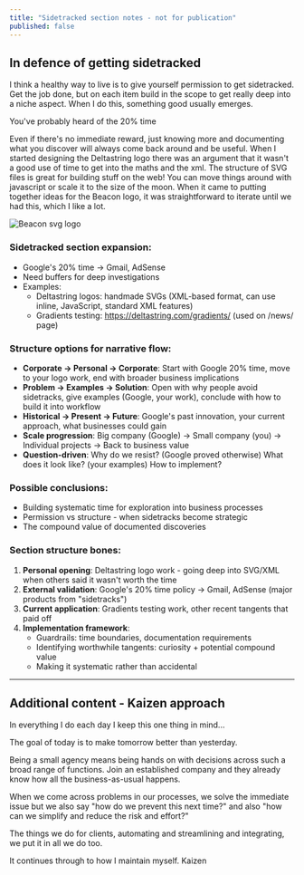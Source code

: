 ```yaml
---
title: "Sidetracked section notes - not for publication"
published: false
---
```


## In defence of getting sidetracked

I think a healthy way to live is to give yourself permission to get sidetracked. Get the job done, but on each item build in the scope to get really deep into a niche aspect. When I do this, something good usually emerges.

You've probably heard of the 20% time 

Even if there's no immediate reward, just knowing more and documenting what you discover will always come back around and be useful. When I started designing the Deltastring logo there was an argument that it wasn't a good use of time to get into the maths and the xml. The structure of SVG files is great for building stuff on the web! You can move things around with javascript or scale it to the size of the moon. When it came to putting together ideas for the Beacon logo, it was straightforward to iterate until we had this, which I like a lot.

![Beacon svg logo](https://deltastring.com/assets/img/beacon-logo.svg)



### Sidetracked section expansion:
- Google's 20% time -> Gmail, AdSense
- Need buffers for deep investigations
- Examples:
  - Deltastring logos: handmade SVGs (XML-based format, can use inline, JavaScript, standard XML features)
  - Gradients testing: https://deltastring.com/gradients/ (used on /news/ page)

### Structure options for narrative flow:
- **Corporate → Personal → Corporate**: Start with Google 20% time, move to your logo work, end with broader business implications
- **Problem → Examples → Solution**: Open with why people avoid sidetracks, give examples (Google, your work), conclude with how to build it into workflow
- **Historical → Present → Future**: Google's past innovation, your current approach, what businesses could gain
- **Scale progression**: Big company (Google) → Small company (you) → Individual projects → Back to business value
- **Question-driven**: Why do we resist? (Google proved otherwise) What does it look like? (your examples) How to implement?

### Possible conclusions:
- Building systematic time for exploration into business processes
- Permission vs structure - when sidetracks become strategic
- The compound value of documented discoveries

### Section structure bones:
1. **Personal opening**: Deltastring logo work - going deep into SVG/XML when others said it wasn't worth the time
2. **External validation**: Google's 20% time policy → Gmail, AdSense (major products from "sidetracks")
3. **Current application**: Gradients testing work, other recent tangents that paid off
4. **Implementation framework**: 
   - Guardrails: time boundaries, documentation requirements
   - Identifying worthwhile tangents: curiosity + potential compound value
   - Making it systematic rather than accidental

---

## Additional content - Kaizen approach

In everything I do each day I keep this one thing in mind...

The goal of today is to make tomorrow better than yesterday.

Being a small agency means being hands on with decisions across such a broad range of functions. Join an established company and they already know how all the business-as-usual happens.

When we come across problems in our processes, we solve the immediate issue but we also say "how do we prevent this next time?" and also "how can we simplify and reduce the risk and effort?"

The things we do for clients, automating and streamlining and integrating, we put it in all we do too.

It continues through to how I maintain myself. Kaizen